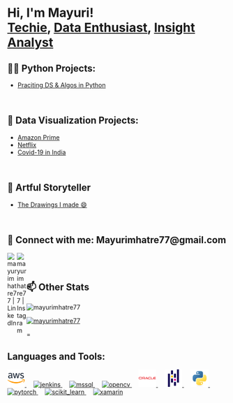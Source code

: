 <h1>Hi, I'm Mayuri! <br/><a href="https://github.com/Mayurimhatre77">Techie</a>, <a href="https://www.linkedin.com/in/mayurimhatre">Data Enthusiast</a>, <a href="https://github.com/Mayurimhatre77">Insight Analyst</a> </h1>

<h2>👨‍💻 Python Projects:</h2>

- [Praciting DS & Algos in Python](https://github.com/Mayurimhatre77?tab=repositories)

<br>
<h2>🔭 Data Visualization Projects:</h2>

- [Amazon Prime](https://public.tableau.com/shared/9HBG3Z7P6?:display_count=n&:origin=viz_share_link)
- [Netflix](https://public.tableau.com/views/NetflixDashboard_17233949975210/Netflix?:language=en-US&publish=yes&:sid=&:redirect=auth&:display_count=n&:origin=viz_share_link)
- [Covid-19 in India](https://public.tableau.com/views/Covid19Dashboard_17241222512670/Dashboard1?:language=en-US&publish=yes&:sid=&:redirect=auth&:display_count=n&:origin=viz_share_link)

<br>
<h2>🌱 Artful Storyteller</h2>

- [The Drawings I made 😄](https://drive.google.com/file/d/1iCTDFGFfK0gPbvcTLK91-Fc7VeQ7pyrI/view?usp=sharing)

<br>
<h2> 🤳 Connect with me: Mayurimhatre77@gmail.com</h2>

[<img align="left" alt="mayurimhatre77 | LinkedIn" width="22px" src="https://cdn.jsdelivr.net/npm/simple-icons@v3/icons/linkedin.svg" />][linkedin]
[<img align="left" alt="mayurimhatre77 | Instagram" width="22px" src="https://cdn.jsdelivr.net/npm/simple-icons@v3/icons/instagram.svg" />][instagram]
  
[instagram]: https://www.instagram.com/mhatremayuri/
[linkedin]: https://www.linkedin.com/in/mayurimhatre

<br>
<br>
<h2> 📫 Other Stats </h2>

<p align="left"> <img src="https://komarev.com/ghpvc/?username=mayurimhatre77&label=Profile%20views&color=0e75b6&style=flat" alt="mayurimhatre77" /> </p>
<p align="left"> <a href="https://github.com/ryo-ma/github-profile-trophy"><img src="https://github-profile-trophy.vercel.app/?username=mayurimhatre77" alt="mayurimhatre77" /></a> </p>=

<br>
<p align="left">
</p>

<h2 align="left">Languages and Tools:</h2>
<p align="left"> <a href="https://aws.amazon.com" target="_blank" rel="noreferrer"> <img src="https://raw.githubusercontent.com/devicons/devicon/master/icons/amazonwebservices/amazonwebservices-original-wordmark.svg" alt="aws" width="40" height="40"/> </a> &nbsp; &nbsp; <a href="https://www.jenkins.io" target="_blank" rel="noreferrer"> <img src="https://www.vectorlogo.zone/logos/jenkins/jenkins-icon.svg" alt="jenkins" width="40" height="40"/> </a> &nbsp; &nbsp; <a href="https://www.microsoft.com/en-us/sql-server" target="_blank" rel="noreferrer"> <img src="https://www.svgrepo.com/show/303229/microsoft-sql-server-logo.svg" alt="mssql" width="40" height="40"/> </a> &nbsp; &nbsp; <a href="https://opencv.org/" target="_blank" rel="noreferrer"> <img src="https://www.vectorlogo.zone/logos/opencv/opencv-icon.svg" alt="opencv" width="40" height="40"/> </a> &nbsp; &nbsp; <a href="https://www.oracle.com/" target="_blank" rel="noreferrer"> <img src="https://raw.githubusercontent.com/devicons/devicon/master/icons/oracle/oracle-original.svg" alt="oracle" width="40" height="40"/> </a> &nbsp; &nbsp; <a href="https://pandas.pydata.org/" target="_blank" rel="noreferrer"> <img src="https://raw.githubusercontent.com/devicons/devicon/2ae2a900d2f041da66e950e4d48052658d850630/icons/pandas/pandas-original.svg" alt="pandas" width="40" height="40"/> </a> &nbsp; &nbsp; <a href="https://www.python.org" target="_blank" rel="noreferrer"> <img src="https://raw.githubusercontent.com/devicons/devicon/master/icons/python/python-original.svg" alt="python" width="40" height="40"/> </a> &nbsp; &nbsp; <a href="https://pytorch.org/" target="_blank" rel="noreferrer"> <img src="https://www.vectorlogo.zone/logos/pytorch/pytorch-icon.svg" alt="pytorch" width="40" height="40"/> </a> &nbsp; &nbsp; <a href="https://scikit-learn.org/" target="_blank" rel="noreferrer"> <img src="https://upload.wikimedia.org/wikipedia/commons/0/05/Scikit_learn_logo_small.svg" alt="scikit_learn" width="40" height="40"/> </a> &nbsp; &nbsp; <a href="https://dotnet.microsoft.com/apps/xamarin" target="_blank" rel="noreferrer"> <img src="https://raw.githubusercontent.com/detain/svg-logos/780f25886640cef088af994181646db2f6b1a3f8/svg/xamarin.svg" alt="xamarin" width="40" height="40"/> </a> </p>





<!--
**joshmadakor1/joshmadakor1** is a ✨ _special_ ✨ repository because its `README.md` (this file) appears on your GitHub profile.

Here are some ideas to get you started:

- 🔭 I’m currently working on ...
- 🌱 I’m currently learning ...
- 👯 I’m looking to collaborate on ...
- 🤔 I’m looking for help with ...
- 💬 Ask me about ...
- 📫 How to reach me: ...
- 😄 Pronouns: ...
- ⚡ Fun fact: ...
-->
